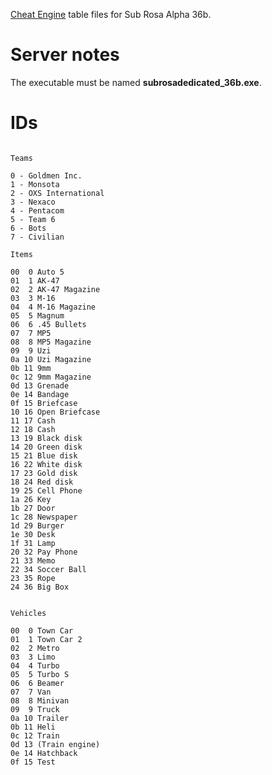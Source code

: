 
[Cheat Engine](http://cheatengine.org/) table files for Sub Rosa Alpha 36b.

# Server notes

The executable must be named **subrosadedicated_36b.exe**.

# IDs

```

Teams

0 - Goldmen Inc.
1 - Monsota
2 - OXS International
3 - Nexaco
4 - Pentacom
5 - Team 6
6 - Bots
7 - Civilian

Items

00  0 Auto 5
01  1 AK-47
02  2 AK-47 Magazine
03  3 M-16
04  4 M-16 Magazine
05  5 Magnum
06  6 .45 Bullets
07  7 MP5
08  8 MP5 Magazine
09  9 Uzi
0a 10 Uzi Magazine
0b 11 9mm
0c 12 9mm Magazine
0d 13 Grenade
0e 14 Bandage
0f 15 Briefcase
10 16 Open Briefcase
11 17 Cash
12 18 Cash
13 19 Black disk
14 20 Green disk
15 21 Blue disk
16 22 White disk
17 23 Gold disk
18 24 Red disk
19 25 Cell Phone
1a 26 Key
1b 27 Door
1c 28 Newspaper
1d 29 Burger
1e 30 Desk
1f 31 Lamp
20 32 Pay Phone
21 33 Memo
22 34 Soccer Ball
23 35 Rope
24 36 Big Box


Vehicles

00  0 Town Car
01  1 Town Car 2
02  2 Metro
03  3 Limo
04  4 Turbo
05  5 Turbo S
06  6 Beamer
07  7 Van
08  8 Minivan
09  9 Truck
0a 10 Trailer
0b 11 Heli
0c 12 Train
0d 13 (Train engine)
0e 14 Hatchback
0f 15 Test

```
